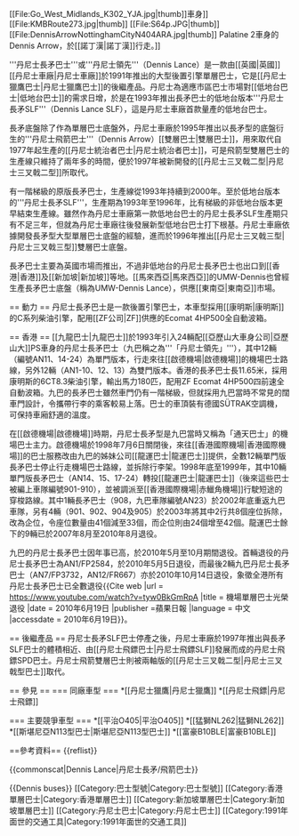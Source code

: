 [[File:Go_West_Midlands_K302_YJA.jpg|thumb]]車身]]
[[File:KMBRoute273.jpg|thumb]]
[[File:S64p.JPG|thumb]]
[[File:DennisArrowNottinghamCityN404ARA.jpg|thumb]] Palatine 2車身的Dennis Arrow，於[[諾丁漢|諾丁漢]]行走。]]

'''丹尼士長矛巴士'''或'''丹尼士領先'''（Dennis Lance）是一款由[[英國|英國]][[丹尼士車廠|丹尼士車廠]]於1991年推出的大型後置引擎單層巴士，它是[[丹尼士獵鷹巴士|丹尼士獵鷹巴士]]的後繼產品。丹尼士為適應市區巴士市場對[[低地台巴士|低地台巴士]]的需求日增，於是在1993年推出長矛巴士的低地台版本'''丹尼士長矛SLF'''（Dennis Lance SLF），這是丹尼士車廠首款量產的低地台巴士。

長矛底盤除了作為單層巴士底盤外，丹尼士車廠於1995年推出以長矛型的底盤衍生的'''丹尼士飛箭巴士'''（Dennis Arrow）[[雙層巴士|雙層巴士]]，用來取代自1977年起生產的[[丹尼士統治者巴士|丹尼士統治者巴士]]，可是飛箭型雙層巴士的生產線只維持了兩年多的時間，便於1997年被新開發的[[丹尼士三叉戟二型|丹尼士三叉戟二型]]所取代。

有一階梯級的原版長矛巴士，生產線從1993年持續到2000年。至於低地台版本的'''丹尼士長矛SLF'''，生產期為1993年至1996年，比有梯級的非低地台版本更早結束生產線。雖然作為丹尼士車廠第一款低地台巴士的丹尼士長矛SLF生產期只有不足三年，但就為丹尼士車廠往後發展新型低地台巴士打下根基。丹尼士車廠依據開發長矛型大型單層巴士底盤的經驗，進而於1996年推出[[丹尼士三叉戟三型|丹尼士三叉戟三型]]雙層巴士底盤。

長矛巴士主要為英國市場而推出，不過非低地台的丹尼士長矛巴士也出口到[[香港|香港]]及[[新加坡|新加坡]]等地。[[馬來西亞|馬來西亞]]的UMW-Dennis也曾經生產長矛巴士底盤（稱為UMW-Dennis Lance），供應[[東南亞|東南亞]]市場。

== 動力 ==
丹尼士長矛巴士是一款後置引擎巴士，本車型採用[[康明斯|康明斯]]的C系列柴油引擎，配用[[ZF公司|ZF]]供應的Ecomat 4HP500全自動波箱。

== 香港 ==
[[九龍巴士|九龍巴士]]於1993年引入24輛配[[亞歷山大車身公司|亞歷山大]]PS車身的丹尼士長矛巴士（九巴稱之為'''「丹尼士領先」'''），其中12輛（編號AN11、14-24）為單門版本，行走來往[[啟德機場|啟德機場]]的機場巴士路線，另外12輛（AN1-10、12、13）為雙門版本。香港的長矛巴士長11.65米，採用康明斯的6CT8.3柴油引擎，輸出馬力180匹，配用ZF Ecomat 4HP500四前速全自動波箱。九巴的長矛巴士雖然車門仍有一階梯級，但就採用九巴當時不常見的闊車門設計，令攜帶行李的乘客較易上落。巴士的車頂裝有德國SÜTRAK空調機，可保持車廂舒適的溫度。 

在[[啟德機場|啟德機場]]時期，丹尼士長矛型是九巴當時又稱為「通天巴士」的機場巴士主力。啟德機場於1998年7月6日關閉後，來往[[香港國際機場|香港國際機場]]的巴士服務改由九巴的姊妹公司[[龍運巴士|龍運巴士]]提供，全數12輛單門版長矛巴士停止行走機場巴士路線，並拆除行李架。1998年底至1999年，其中10輛單門版長矛巴士（AN14、15、17-24）轉投[[龍運巴士|龍運巴士]]（後來這些巴士被編上車隊編號901-910），並被調派至[[香港國際機場|赤鱲角機場]]行駛短途的穿梭路線。其中1輛長矛巴士（908，九巴車隊編號AN23）於2002年底重返九巴車隊，另有4輛（901、902、904及905）於2003年將其中2行共8個座位拆除，改為企位，令座位數量由41個減至33個，而企位則由24個增至42個。龍運巴士餘下的9輛已於2007年8月至2010年8月退役。

九巴的丹尼士長矛巴士因年事已高，於2010年5月至10月期間退役。首輛退役的丹尼士長矛巴士為AN1/FP2584，於2010年5月5日退役，而最後2輛九巴丹尼士長矛巴士（AN7/FP3732，AN12/FR667）亦於2010年10月14日退役，象徵全港所有丹尼士長矛巴士已全數退役<ref>{{Cite web |url = https://www.youtube.com/watch?v=tyw0BkGmRpA |title = 機場單層巴士光榮退役  |date = 2010年6月19日 |publisher =蘋果日報 |language = 中文 |accessdate = 2010年6月19日}}</ref>。

== 後繼產品 ==
丹尼士長矛SLF巴士停產之後，丹尼士車廠於1997年推出與長矛SLF巴士的體積相近、由[[丹尼士飛鏢巴士|丹尼士飛鏢SLF]]發展而成的丹尼士飛鏢SPD巴士。丹尼士飛箭雙層巴士則被兩軸版的[[丹尼士三叉戟二型|丹尼士三叉戟型巴士]]取代。

==  參見 ==
=== 同廠車型 ===
*[[丹尼士獵鷹|丹尼士獵鷹]]
*[[丹尼士飛鏢|丹尼士飛鏢]]

=== 主要競爭車型 ===
*[[平治O405|平治O405]]
*[[猛獅NL262|猛獅NL262]]
*[[斯堪尼亞N113型巴士|斯堪尼亞N113型巴士]]
*[[富豪B10BLE|富豪B10BLE]]

==參考資料==
{{reflist}}

{{commonscat|Dennis Lance|丹尼士長矛/飛箭巴士}}

{{Dennis buses}}
[[Category:巴士型號|Category:巴士型號]]
[[Category:香港單層巴士|Category:香港單層巴士]]
[[Category:新加坡單層巴士|Category:新加坡單層巴士]]
[[Category:丹尼士巴士|Category:丹尼士巴士]]
[[Category:1991年面世的交通工具|Category:1991年面世的交通工具]]